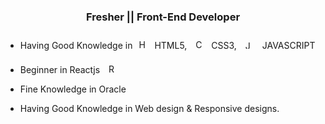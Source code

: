 ### <div align="center">Fresher || Front-End Developer</div>  
  



- Having Good Knowledge in<a href="https://en.wikipedia.org/wiki/HTML5" target="_blank"><img style="margin: 10px" src="https://profilinator.rishav.dev/skills-assets/html5-original-wordmark.svg" alt="HTML5" height="15" /></a>HTML5, <a href="https://www.w3schools.com/css/" target="_blank"><img style="margin: 10px" src="https://profilinator.rishav.dev/skills-assets/css3-original-wordmark.svg" alt="CSS3" height="15" /></a>CSS3, <a href="https://www.javascript.com/" target="_blank"><img style="margin: 10px" src="https://profilinator.rishav.dev/skills-assets/javascript-original.svg" alt="JavaScript" height="13" /></a>  JAVASCRIPT   
  

- Beginner in Reactjs <a href="https://reactjs.org/" target="_blank"><img style="margin-left: 10px" src="https://profilinator.rishav.dev/skills-assets/react-original-wordmark.svg" alt="React" height="15" /></a>     
  

- Fine Knowledge in Oracle  
  

- Having Good Knowledge in Web design & Responsive designs.  
